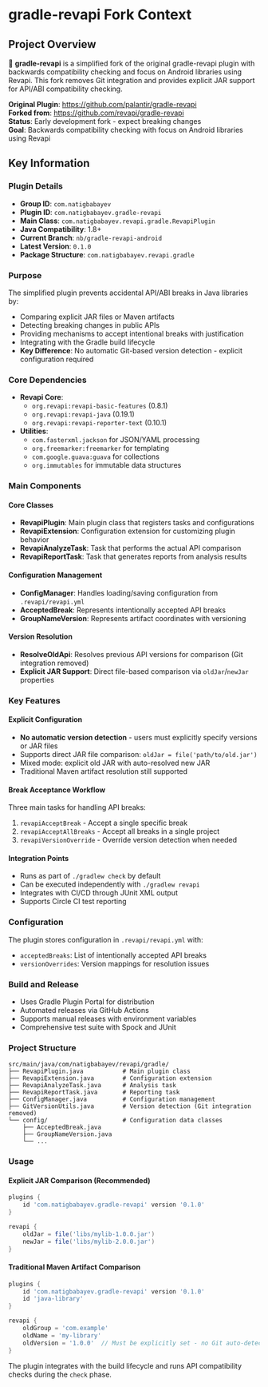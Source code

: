 # gradle-revapi Fork Context

## Project Overview
🚧 **gradle-revapi** is a simplified fork of the original gradle-revapi plugin with backwards compatibility checking and focus on Android libraries using Revapi. This fork removes Git integration and provides explicit JAR support for API/ABI compatibility checking.

**Original Plugin**: https://github.com/palantir/gradle-revapi  
**Forked from**: https://github.com/revapi/gradle-revapi  
**Status**: Early development fork - expect breaking changes  
**Goal**: Backwards compatibility checking with focus on Android libraries using Revapi

## Key Information

### Plugin Details
- **Group ID**: `com.natigbabayev`
- **Plugin ID**: `com.natigbabayev.gradle-revapi`
- **Main Class**: `com.natigbabayev.revapi.gradle.RevapiPlugin`
- **Java Compatibility**: 1.8+
- **Current Branch**: `nb/gradle-revapi-android`
- **Latest Version**: `0.1.0`
- **Package Structure**: `com.natigbabayev.revapi.gradle`

### Purpose
The simplified plugin prevents accidental API/ABI breaks in Java libraries by:
- Comparing explicit JAR files or Maven artifacts
- Detecting breaking changes in public APIs
- Providing mechanisms to accept intentional breaks with justification
- Integrating with the Gradle build lifecycle
- **Key Difference**: No automatic Git-based version detection - explicit configuration required

### Core Dependencies
- **Revapi Core**: 
  - `org.revapi:revapi-basic-features` (0.8.1)
  - `org.revapi:revapi-java` (0.19.1)
  - `org.revapi:revapi-reporter-text` (0.10.1)
- **Utilities**:
  - `com.fasterxml.jackson` for JSON/YAML processing
  - `org.freemarker:freemarker` for templating
  - `com.google.guava:guava` for collections
  - `org.immutables` for immutable data structures

### Main Components

#### Core Classes
- **RevapiPlugin**: Main plugin class that registers tasks and configurations
- **RevapiExtension**: Configuration extension for customizing plugin behavior
- **RevapiAnalyzeTask**: Task that performs the actual API comparison
- **RevapiReportTask**: Task that generates reports from analysis results

#### Configuration Management
- **ConfigManager**: Handles loading/saving configuration from `.revapi/revapi.yml`
- **AcceptedBreak**: Represents intentionally accepted API breaks
- **GroupNameVersion**: Represents artifact coordinates with versioning

#### Version Resolution
- **ResolveOldApi**: Resolves previous API versions for comparison (Git integration removed)
- **Explicit JAR Support**: Direct file-based comparison via `oldJar`/`newJar` properties

### Key Features

#### Explicit Configuration
- **No automatic version detection** - users must explicitly specify versions or JAR files
- Supports direct JAR file comparison: `oldJar = file('path/to/old.jar')`
- Mixed mode: explicit old JAR with auto-resolved new JAR
- Traditional Maven artifact resolution still supported

#### Break Acceptance Workflow
Three main tasks for handling API breaks:
1. `revapiAcceptBreak` - Accept a single specific break
2. `revapiAcceptAllBreaks` - Accept all breaks in a single project
3. `revapiVersionOverride` - Override version detection when needed

#### Integration Points
- Runs as part of `./gradlew check` by default
- Can be executed independently with `./gradlew revapi`
- Integrates with CI/CD through JUnit XML output
- Supports Circle CI test reporting

### Configuration
The plugin stores configuration in `.revapi/revapi.yml` with:
- `acceptedBreaks`: List of intentionally accepted API breaks
- `versionOverrides`: Version mappings for resolution issues

### Build and Release
- Uses Gradle Plugin Portal for distribution
- Automated releases via GitHub Actions
- Supports manual releases with environment variables
- Comprehensive test suite with Spock and JUnit

### Project Structure
```
src/main/java/com/natigbabayev/revapi/gradle/
├── RevapiPlugin.java           # Main plugin class
├── RevapiExtension.java        # Configuration extension
├── RevapiAnalyzeTask.java      # Analysis task
├── RevapiReportTask.java       # Reporting task
├── ConfigManager.java          # Configuration management
├── GitVersionUtils.java        # Version detection (Git integration removed)
└── config/                     # Configuration data classes
    ├── AcceptedBreak.java
    ├── GroupNameVersion.java
    └── ...
```

### Usage

#### Explicit JAR Comparison (Recommended)
```gradle
plugins {
    id 'com.natigbabayev.gradle-revapi' version '0.1.0'
}

revapi {
    oldJar = file('libs/mylib-1.0.0.jar')
    newJar = file('libs/mylib-2.0.0.jar')
}
```

#### Traditional Maven Artifact Comparison
```gradle
plugins {
    id 'com.natigbabayev.gradle-revapi' version '0.1.0'
    id 'java-library'
}

revapi {
    oldGroup = 'com.example'
    oldName = 'my-library'
    oldVersion = '1.0.0'  // Must be explicitly set - no Git auto-detection
}
```

The plugin integrates with the build lifecycle and runs API compatibility checks during the `check` phase.